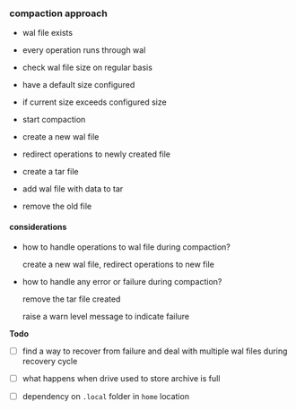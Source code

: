 ### compaction approach

- wal file exists

- every operation runs through wal

- check wal file size on regular basis

- have a default size configured

- if current size exceeds configured size

- start compaction

- create a new wal file 

- redirect operations to newly created file

- create a tar file

- add wal file with data to tar

- remove the old file

#### considerations

- how to handle operations to wal file during compaction?
  
  create a new wal file, redirect operations to new file

- how to handle any error or failure during compaction?
  
  remove the tar file created
  
  raise a warn level message to indicate failure

**Todo**

- [ ]  find a way to recover from failure and deal with multiple wal files during recovery cycle

- [ ]  what happens when drive used to store archive is full

- [ ]  dependency on `.local` folder in `home` location 
